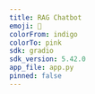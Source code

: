 ```yaml
---
title: RAG Chatbot
emoji: 🤖
colorFrom: indigo
colorTo: pink
sdk: gradio
sdk_version: 5.42.0
app_file: app.py
pinned: false
---
```

